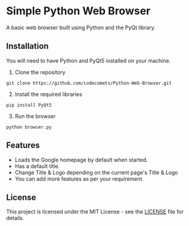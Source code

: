 # Simple Python Web Browser

A basic web browser built using Python and the PyQt library.

## Installation

You will need to have Python and PyQt5 installed on your machine.

1. Clone the repository

```
git clone https://github.com/codecomets/Python-Web-Browser.git
```

2. Install the required libraries

```
pip install PyQt5
```

3. Run the browser

```
python browser.py
```


## Features
- Loads the Google homepage by default when started.
- Has a default title.
- Change Title & Logo depending on the current page's Title & Logo
- You can add more features as per your requirement


## License
This project is licensed under the MIT License - see the [LICENSE](LICENSE) file for details.
